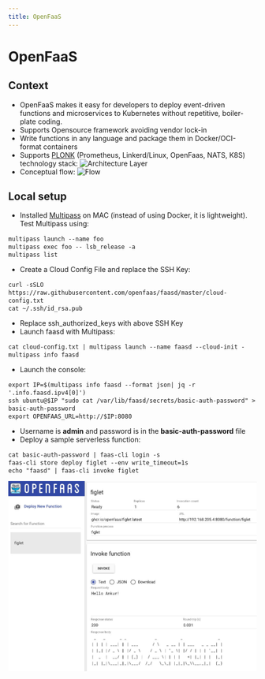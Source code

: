 ```yaml
---
title: OpenFaaS
---
```

# OpenFaaS

## Context
- OpenFaaS makes it easy for developers to deploy event-driven functions and microservices to Kubernetes without repetitive, boiler-plate coding. 
- Supports Opensource framework avoiding vendor lock-in
- Write functions in any language and package them in Docker/OCI-format containers
- Supports [PLONK](https://www.openfaas.com/blog/plonk-stack/) (Prometheus, Linkerd/Linux, OpenFaas, NATS, K8S) technology stack:
![Architecture Layer](https://github.com/openfaas/faas/raw/master/docs/of-layer-overview.png)
- Conceptual flow:
![Flow](https://github.com/openfaas/faas/blob/master/docs/of-workflow.png?raw=true)
## Local setup

- Installed [Multipass](https://multipass.run/) on MAC (instead of using Docker, it is lightweight). Test Multipass using:
```
multipass launch --name foo
multipass exec foo -- lsb_release -a
multipass list
```
- Create a Cloud Config File and replace the SSH Key:
```
curl -sSLO https://raw.githubusercontent.com/openfaas/faasd/master/cloud-config.txt
cat ~/.ssh/id_rsa.pub
```
- Replace ssh_authorized_keys with above SSH Key
- Launch faasd with Multipass:
```
cat cloud-config.txt | multipass launch --name faasd --cloud-init -
multipass info faasd
```
- Launch the console:
```
export IP=$(multipass info faasd --format json| jq -r '.info.faasd.ipv4[0]')
ssh ubuntu@$IP "sudo cat /var/lib/faasd/secrets/basic-auth-password" > basic-auth-password
export OPENFAAS_URL=http://$IP:8080
```
- Username is **admin** and password is in the **basic-auth-password** file
- Deploy a sample serverless function:
```
cat basic-auth-password | faas-cli login -s
faas-cli store deploy figlet --env write_timeout=1s
echo "faasd" | faas-cli invoke figlet
```
![OpenFaas Console](openfaas-console.jpeg)